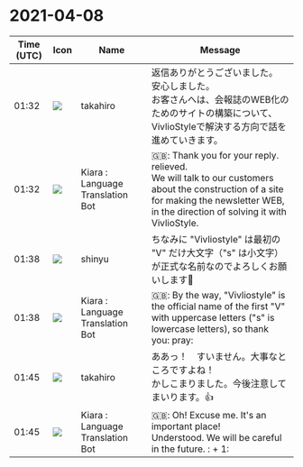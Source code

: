 # 2021-04-08

|Time (UTC)|Icon|Name|Message|
|---|---|---|---|
|01:32|![](https://avatars.slack-edge.com/2021-03-07/1843534807857_00f7c5a10c2fdc7b710d_72.jpg)|takahiro|返信ありがとうございました。<br>安心しました。<br>お客さんへは、会報誌のWEB化のためのサイトの構築について、VivlioStyleで解決する方向で話を進めていきます。|
|01:32|![](https://avatars.slack-edge.com/2021-03-01/1807880975282_5c8ad89e782096649baa_72.png)|Kiara : Language Translation Bot|🇬🇧: Thank you for your reply.<br>relieved.<br>We will talk to our customers about the construction of a site for making the newsletter WEB, in the direction of solving it with VivlioStyle.|
|01:38|![](https://avatars.slack-edge.com/2018-04-27/354445776386_e258f5ed5ba887b08668_72.jpg)|shinyu|ちなみに "Vivliostyle" は最初の "V" だけ大文字（"s" は小文字）が正式な名前なのでよろしくお願いします🙏|
|01:38|![](https://avatars.slack-edge.com/2021-03-01/1807880975282_5c8ad89e782096649baa_72.png)|Kiara : Language Translation Bot|🇬🇧: By the way, "Vivliostyle" is the official name of the first "V" with uppercase letters ("s" is lowercase letters), so thank you: pray:|
|01:45|![](https://avatars.slack-edge.com/2021-03-07/1843534807857_00f7c5a10c2fdc7b710d_72.jpg)|takahiro|ああっ！　すいません。大事なところですよね！<br>かしこまりました。今後注意してまいります。:+1:|
|01:45|![](https://avatars.slack-edge.com/2021-03-01/1807880975282_5c8ad89e782096649baa_72.png)|Kiara : Language Translation Bot|🇬🇧: Oh! Excuse me. It's an important place!<br>Understood. We will be careful in the future. : + 1:|
